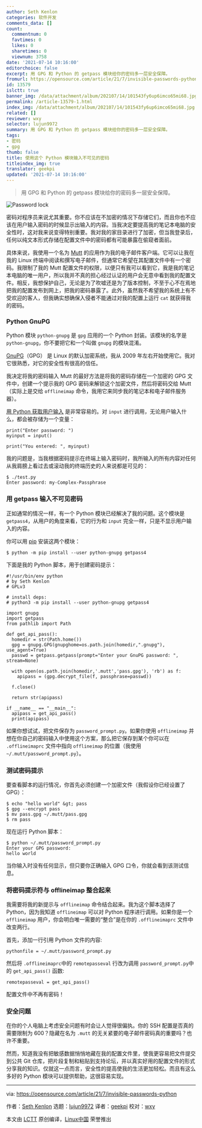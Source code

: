 ```yaml
---
author: Seth Kenlon
categories: 软件开发
comments_data: []
count:
  commentnum: 0
  favtimes: 0
  likes: 0
  sharetimes: 0
  viewnum: 3758
date: '2021-07-14 10:16:00'
editorchoice: false
excerpt: 用 GPG 和 Python 的 getpass 模块给你的密码多一层安全保障。
fromurl: https://opensource.com/article/21/7/invisible-passwords-python
id: 13579
islctt: true
banner_img: /data/attachment/album/202107/14/101543fy6up6imco65mi68.jpg
permalink: /article-13579-1.html
index_img: /data/attachment/album/202107/14/101543fy6up6imco65mi68.jpg.thumb.jpg
related: []
reviewer: wxy
selector: lujun9972
summary: 用 GPG 和 Python 的 getpass 模块给你的密码多一层安全保障。
tags:
- 密码
- gpg
thumb: false
title: 使用这个 Python 模块输入不可见的密码
titleindex_img: true
translator: geekpi
updated: '2021-07-14 10:16:00'
---
```



> 
> 用 GPG 和 Python 的 getpass 模块给你的密码多一层安全保障。
> 
> 
> 


![](/data/attachment/album/202107/14/101543fy6up6imco65mi68.jpg "Password lock")


密码对程序员来说尤其重要。你不应该在不加密的情况下存储它们，而且你也不应该在用户输入密码的时候显示出输入的内容。当我决定要提高我的笔记本电脑的安全性时，这对我来说变得特别重要。我对我的家目录进行了加密，但当我登录后，任何以纯文本形式存储在配置文件中的密码都有可能暴露在偷窥者面前。


具体来说，我使用一个名为 [Mutt](http://www.mutt.org/) 的应用作为我的电子邮件客户端。它可以让我在我的 Linux 终端中阅读和撰写电子邮件，但通常它希望在其配置文件中有一个密码。我限制了我的 Mutt 配置文件的权限，以便只有我可以看到它，我是我的笔记本电脑的唯一用户，所以我并不真的担心经过认证的用户会无意中看到我的配置文件。相反，我想保护自己，无论是为了吹嘘还是为了版本控制，不至于心不在焉地把我的配置发布到网上，把我的密码暴露了。此外，虽然我不希望我的系统上有不受欢迎的客人，但我确实想确保入侵者不能通过对我的配置上运行 `cat` 就获得我的密码。


### Python GnuPG


Python 模块 `python-gnupg` 是 `gpg` 应用的一个 Python 封装。该模块的名字是 `python-gnupg`，你不要把它和一个叫做 `gnupg` 的模块混淆。


[GnuPG](https://gnupg.org/)（GPG） 是 Linux 的默认加密系统，我从 2009 年左右开始使用它。我对它很熟悉，对它的安全性有很高的信任。


我决定将我的密码输入 Mutt 的最好方法是将我的密码存储在一个加密的 GPG 文件中，创建一个提示我的 GPG 密码来解锁这个加密文件，然后将密码交给 Mutt（实际上是交给 `offlineimap` 命令，我用它来同步我的笔记本和电子邮件服务器）。


[用 Python 获取用户输入](https://opensource.com/article/20/12/learn-python) 是非常容易的。对 `input` 进行调用，无论用户输入什么，都会被存储为一个变量：



```
print("Enter password: ")
myinput = input()

print("You entered: ", myinput)

```

我的问题是，当我根据密码提示在终端上输入密码时，我所输入的所有内容对任何从我肩膀上看过去或滚动我的终端历史的人来说都是可见的：



```
$ ./test.py
Enter password: my-Complex-Passphrase

```

### 用 getpass 输入不可见密码


正如通常的情况一样，有一个 Python 模块已经解决了我的问题。这个模块是 `getpass4`，从用户的角度来看，它的行为和 `input` 完全一样，只是不显示用户输入的内容。


你可以用 [pip](https://opensource.com/article/19/11/python-pip-cheat-sheet) 安装这两个模块：



```
$ python -m pip install --user python-gnupg getpass4

```

下面是我的 Python 脚本，用于创建密码提示：



```
#!/usr/bin/env python
# by Seth Kenlon
# GPLv3

# install deps:
# python3 -m pip install --user python-gnupg getpass4

import gnupg
import getpass
from pathlib import Path

def get_api_pass():
  homedir = str(Path.home())
  gpg = gnupg.GPG(gnupghome=os.path.join(homedir,".gnupg"), use_agent=True)
  passwd = getpass.getpass(prompt="Enter your GnuPG password: ", stream=None)

  with open(os.path.join(homedir,'.mutt','pass.gpg'), 'rb') as f:
    apipass = (gpg.decrypt_file(f, passphrase=passwd))

  f.close()

  return str(apipass)
 
if __name__ == "__main__":
  apipass = get_api_pass()
  print(apipass)

```

如果你想试试，把文件保存为 `password_prompt.py`。如果你使用 `offlineimap` 并想在你自己的密码输入中使用这个方案，那么把它保存到某个你可以在 `.offlineimaprc` 文件中指向 `offlineimap` 的位置（我使用 `~/.mutt/password_prompt.py`）。


### 测试密码提示


要查看脚本的运行情况，你首先必须创建一个加密文件（我假设你已经设置了 GPG）：



```
$ echo "hello world" &gt; pass
$ gpg --encrypt pass
$ mv pass.gpg ~/.mutt/pass.gpg
$ rm pass

```

现在运行 Python 脚本：



```
$ python ~/.mutt/password_prompt.py
Enter your GPG password:
hello world

```

当你输入时没有任何显示，但只要你正确输入 GPG 口令，你就会看到该测试信息。


### 将密码提示符与 offlineimap 整合起来


我需要将我的新提示与 `offlineimap` 命令结合起来。我为这个脚本选择了 Python，因为我知道 `offlineimap` 可以对 Python 程序进行调用。如果你是一个 `offlineimap` 用户，你会明白唯一需要的“整合”是在你的 `.offlineimaprc` 文件中改变两行。


首先，添加一行引用 Python 文件的内容:



```
pythonfile = ~/.mutt/password_prompt.py

```

然后将 `.offlineimaprc`中的 `remotepasseval` 行改为调用 `password_prompt.py`中的 `get_api_pass()` 函数:



```
remotepasseval = get_api_pass()

```

配置文件中不再有密码！


### 安全问题


在你的个人电脑上考虑安全问题有时会让人觉得很偏执。你的 SSH 配置是否真的需要限制为 600？隐藏在名为 `.mutt` 的无关紧要的电子邮件密码真的重要吗？也许不重要。


然而，知道我没有把敏感数据悄悄地藏在我的配置文件里，使我更容易把文件提交到公共 Git 仓库，把片段复制和粘贴到支持论坛，并以真实好用的配置文件的形式分享我的知识。仅就这一点而言，安全性的提高使我的生活更加轻松。而且有这么多好的 Python 模块可以提供帮助，这很容易实现。




---


via: <https://opensource.com/article/21/7/invisible-passwords-python>


作者：[Seth Kenlon](https://opensource.com/users/seth) 选题：[lujun9972](https://github.com/lujun9972) 译者：[geekpi](https://github.com/geekpi) 校对：[wxy](https://github.com/wxy)


本文由 [LCTT](https://github.com/LCTT/TranslateProject) 原创编译，[Linux中国](https://linux.cn/) 荣誉推出